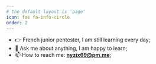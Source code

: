 ```yaml
---
# the default layout is 'page'
icon: fas fa-info-circle
order: 2
---
```


- 👉 French junior pentester, I am still learning every day;<br />
- 💬 Ask me about anything, I am happy to learn;<br />
- 📫 How to reach me: **<a href="mailto:nyzix69@pm.me">nyzix69@pm.me</a>**;
